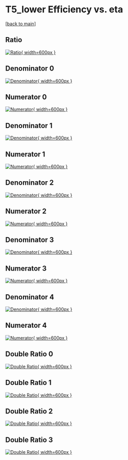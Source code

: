 # T5_lower Efficiency vs. eta

[[back to main](./)]



## Ratio

[![Ratio](../mtv/var/T5_lower_loweta_321_0_eff_eta.png){ width=600px }](../mtv/var/T5_lower_loweta_321_0_eff_eta.pdf)

## Denominator 0

[![Denominator](../mtv/den/T5_lower_loweta_321_0_eff_eta_den0.png){ width=600px }](../mtv/den/T5_lower_loweta_321_0_eff_eta_den0.pdf)

## Numerator 0

[![Numerator](../mtv/num/T5_lower_loweta_321_0_eff_eta_num0.png){ width=600px }](../mtv/num/T5_lower_loweta_321_0_eff_eta_num0.pdf)

## Denominator 1

[![Denominator](../mtv/den/T5_lower_loweta_321_0_eff_eta_den1.png){ width=600px }](../mtv/den/T5_lower_loweta_321_0_eff_eta_den1.pdf)

## Numerator 1

[![Numerator](../mtv/num/T5_lower_loweta_321_0_eff_eta_num1.png){ width=600px }](../mtv/num/T5_lower_loweta_321_0_eff_eta_num1.pdf)

## Denominator 2

[![Denominator](../mtv/den/T5_lower_loweta_321_0_eff_eta_den2.png){ width=600px }](../mtv/den/T5_lower_loweta_321_0_eff_eta_den2.pdf)

## Numerator 2

[![Numerator](../mtv/num/T5_lower_loweta_321_0_eff_eta_num2.png){ width=600px }](../mtv/num/T5_lower_loweta_321_0_eff_eta_num2.pdf)

## Denominator 3

[![Denominator](../mtv/den/T5_lower_loweta_321_0_eff_eta_den3.png){ width=600px }](../mtv/den/T5_lower_loweta_321_0_eff_eta_den3.pdf)

## Numerator 3

[![Numerator](../mtv/num/T5_lower_loweta_321_0_eff_eta_num3.png){ width=600px }](../mtv/num/T5_lower_loweta_321_0_eff_eta_num3.pdf)

## Denominator 4

[![Denominator](../mtv/den/T5_lower_loweta_321_0_eff_eta_den4.png){ width=600px }](../mtv/den/T5_lower_loweta_321_0_eff_eta_den4.pdf)

## Numerator 4

[![Numerator](../mtv/num/T5_lower_loweta_321_0_eff_eta_num4.png){ width=600px }](../mtv/num/T5_lower_loweta_321_0_eff_eta_num4.pdf)

## Double Ratio 0

[![Double Ratio](../mtv/ratio/T5_lower_loweta_321_0_eff_eta_ratio0.png){ width=600px }](../mtv/ratio/T5_lower_loweta_321_0_eff_eta_ratio0.pdf)

## Double Ratio 1

[![Double Ratio](../mtv/ratio/T5_lower_loweta_321_0_eff_eta_ratio1.png){ width=600px }](../mtv/ratio/T5_lower_loweta_321_0_eff_eta_ratio1.pdf)

## Double Ratio 2

[![Double Ratio](../mtv/ratio/T5_lower_loweta_321_0_eff_eta_ratio2.png){ width=600px }](../mtv/ratio/T5_lower_loweta_321_0_eff_eta_ratio2.pdf)

## Double Ratio 3

[![Double Ratio](../mtv/ratio/T5_lower_loweta_321_0_eff_eta_ratio3.png){ width=600px }](../mtv/ratio/T5_lower_loweta_321_0_eff_eta_ratio3.pdf)

